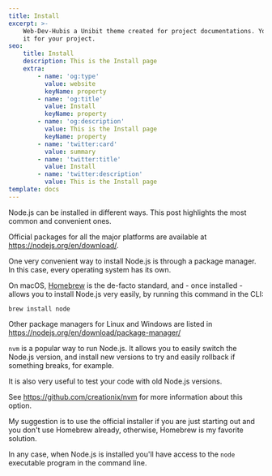 ```yaml
---
title: Install
excerpt: >-
    Web-Dev-Hubis a Unibit theme created for project documentations. You can use
    it for your project.
seo:
    title: Install
    description: This is the Install page
    extra:
        - name: 'og:type'
          value: website
          keyName: property
        - name: 'og:title'
          value: Install
          keyName: property
        - name: 'og:description'
          value: This is the Install page
          keyName: property
        - name: 'twitter:card'
          value: summary
        - name: 'twitter:title'
          value: Install
        - name: 'twitter:description'
          value: This is the Install page
template: docs
---
```


Node.js can be installed in different ways. This post highlights the most common and convenient ones.

Official packages for all the major platforms are available at <https://nodejs.org/en/download/>.

One very convenient way to install Node.js is through a package manager. In this case, every operating system has its own.

On macOS, [Homebrew](https://brew.sh/) is the de-facto standard, and - once installed - allows you to install Node.js very easily, by running this command in the CLI:

```console
brew install node
```

Other package managers for Linux and Windows are listed in <https://nodejs.org/en/download/package-manager/>

`nvm` is a popular way to run Node.js. It allows you to easily switch the Node.js version, and install new versions to try and easily rollback if something breaks, for example.

It is also very useful to test your code with old Node.js versions.

See <https://github.com/creationix/nvm> for more information about this option.

My suggestion is to use the official installer if you are just starting out and you don't use Homebrew already, otherwise, Homebrew is my favorite solution.

In any case, when Node.js is installed you'll have access to the `node` executable program in the command line.
